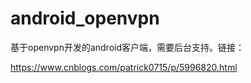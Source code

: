 # android_openvpn

基于openvpn开发的android客户端，需要后台支持。链接：

https://www.cnblogs.com/patrick0715/p/5996820.html